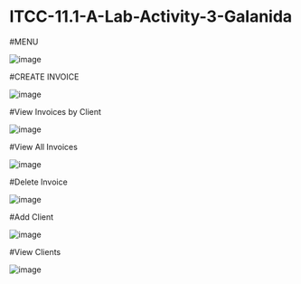 # ITCC-11.1-A-Lab-Activity-3-Galanida
#MENU

![image](https://github.com/user-attachments/assets/03f581a7-a47d-4fda-aca9-5979b6d17edd)


#CREATE INVOICE

![image](https://github.com/user-attachments/assets/8d4d18a3-2737-4ebf-bba6-7385fa466edc)

#View Invoices by Client

![image](https://github.com/user-attachments/assets/3cdf2d19-20a9-4e66-9a0c-06ed96d9b853)

#View All Invoices

![image](https://github.com/user-attachments/assets/c6caff9c-f165-4879-88a7-81321a0b1772)

#Delete Invoice

![image](https://github.com/user-attachments/assets/26bba979-d441-4c69-b8bf-ad04fb40e0d5)

#Add Client

![image](https://github.com/user-attachments/assets/06455859-2dcb-4720-a0ce-bc04cba0ba72)

#View Clients

![image](https://github.com/user-attachments/assets/e1b5454d-4d8e-4b1f-b05a-f96add94b3c2)


